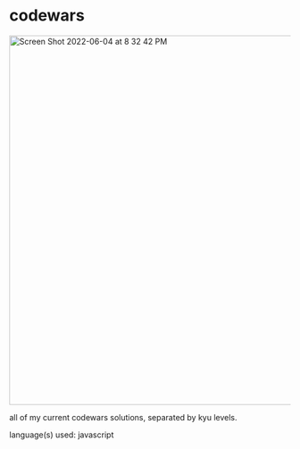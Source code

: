 # codewars

<img width="662" alt="Screen Shot 2022-06-04 at 8 32 42 PM" src="https://user-images.githubusercontent.com/66283743/172035113-43bb93e6-71e4-4601-b9aa-fbdce6388614.png">

all of my current codewars solutions, separated by kyu levels. 

language(s) used: javascript
